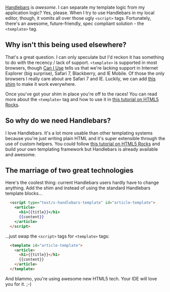 [Handlebars](http://handlebarsjs.com) is *awesome*. I can separate my template logic from my application logic? Yes, please. When I try to use Handlebars in my local editor, though, it vomits all over those ugly `<script>` tags. Fortunately, there's an awesome, future-friendly, spec compliant solution - the `<template>` tag.

<!--more-->

## Why isn't this being used elsewhere?

That's a great question. I can only speculate but I'd reckon it has something to do with the recency / lack of support. `<template>` is supported in most browsers, though [Can I Use](http://caniuse.com/#search=template) tells us that we're lacking support in Internet Explorer (big surprise), Safari 7, Blackberry, and IE Mobile. Of those the only browsers I really care about are Safari 7 and IE. Luckily, we can add [this shim](http://jsfiddle.net/brianblakely/h3EmY/) to make it work everywhere.

Once you've got your shim in place you're off to the races! You can read more about the `<template>` tag and how to use it in [this tutorial on HTML5 Rocks](http://www.html5rocks.com/en/tutorials/webcomponents/template/).

## So why do we need Handlebars?

I love Handlebars. It's a lot more usable than other templating systems because you're just writing plain HTML and it's super extensible through the use of custom helpers. You could follow [this tutorial on HTML5 Rocks](http://www.html5rocks.com/en/tutorials/webcomponents/template/) and build your own templating framework but Handlebars is already available and awesome.

## The marriage of two great technologies

Here's the coolest thing: current Handlebars users hardly have to change anything. Add the shim and instead of using the standard Handlebars template blocks...

```html
  <script type="text/x-handlebars-template" id="article-template">
    <article>
      <h1>{{title}}</h1>
      {{content}}
    </article>
  </script>
```

...just swap the `<script>` tags for `<template>` tags:

```html
  <template id="article-template">
    <article>
      <h1>{{title}}</h1>
      {{content}}
    </article>
  </template>
```

And blammo, you're using awesome new HTML5 tech. Your IDE will love you for it. ;-)
